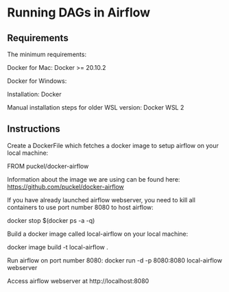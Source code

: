 # Running DAGs in Airflow

## Requirements

The minimum requirements:

Docker for Mac: Docker >= 20.10.2

Docker for Windows:

Installation: Docker

Manual installation steps for older WSL version: Docker WSL 2

## Instructions

Create a DockerFile which fetches a docker image to setup airflow on your local machine:

FROM puckel/docker-airflow

Information about the image we are using can be found here: https://github.com/puckel/docker-airflow

If you have already launched airflow webserver, you need to kill all containers to use port number 8080 to host airflow:

docker stop $(docker ps -a -q)

Build a docker image called local-airflow on your local machine:

docker image build -t local-airflow .

Run airflow on port number 8080: docker run -d -p 8080:8080 local-airflow webserver

Access airflow webserver at http://localhost:8080